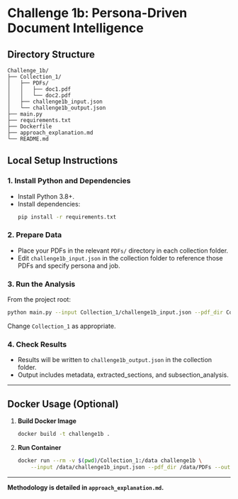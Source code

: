 # Challenge 1b: Persona-Driven Document Intelligence

## Directory Structure

```
Challenge_1b/
├── Collection_1/
│   ├── PDFs/
│   │   ├── doc1.pdf
│   │   └── doc2.pdf
│   ├── challenge1b_input.json
│   └── challenge1b_output.json
├── main.py
├── requirements.txt
├── Dockerfile
├── approach_explanation.md
└── README.md
```

## Local Setup Instructions

### 1. **Install Python and Dependencies**

- Install Python 3.8+.
- Install dependencies:
  ```bash
  pip install -r requirements.txt
  ```

### 2. **Prepare Data**

- Place your PDFs in the relevant `PDFs/` directory in each collection folder.
- Edit `challenge1b_input.json` in the collection folder to reference those PDFs and specify persona and job.

### 3. **Run the Analysis**

From the project root:
```bash
python main.py --input Collection_1/challenge1b_input.json --pdf_dir Collection_1/PDFs --output Collection_1/challenge1b_output.json
```
Change `Collection_1` as appropriate.

### 4. **Check Results**

- Results will be written to `challenge1b_output.json` in the collection folder.
- Output includes metadata, extracted_sections, and subsection_analysis.

---

## Docker Usage (Optional)

1. **Build Docker Image**
   ```bash
   docker build -t challenge1b .
   ```

2. **Run Container**
   ```bash
   docker run --rm -v $(pwd)/Collection_1:/data challenge1b \
       --input /data/challenge1b_input.json --pdf_dir /data/PDFs --output /data/challenge1b_output.json
   ```

---

**Methodology is detailed in `approach_explanation.md`.**
